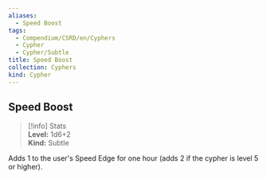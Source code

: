 ```yaml
---
aliases:
  - Speed Boost
tags:
  - Compendium/CSRD/en/Cyphers
  - Cypher
  - Cypher/Subtle
title: Speed Boost
collection: Cyphers
kind: Cypher
---
```

## Speed Boost  
>[!info] Stats  
> **Level:** 1d6+2  
> **Kind:** Subtle
  
Adds 1 to the user's Speed Edge for one hour (adds 2 if the cypher is level 5 or higher).